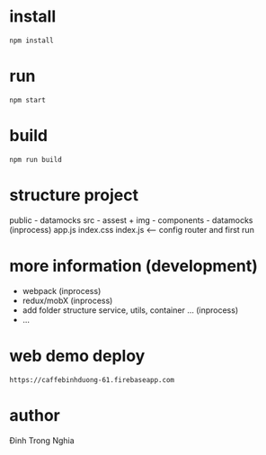 # install
  `npm install`
# run 
  `npm start`
# build
  `npm run build`


# structure project
  public
    - datamocks
  src
    - assest
      + img
    - components
    - datamocks (inprocess)
    app.js
    index.css
    index.js  <-- config router and first run

# more information (development)
  - webpack (inprocess)
  - redux/mobX (inprocess)
  - add folder structure service, utils, container ... (inprocess)
  - ...
# web demo deploy
  `https://caffebinhduong-61.firebaseapp.com`
# author
  Đinh Trong Nghia